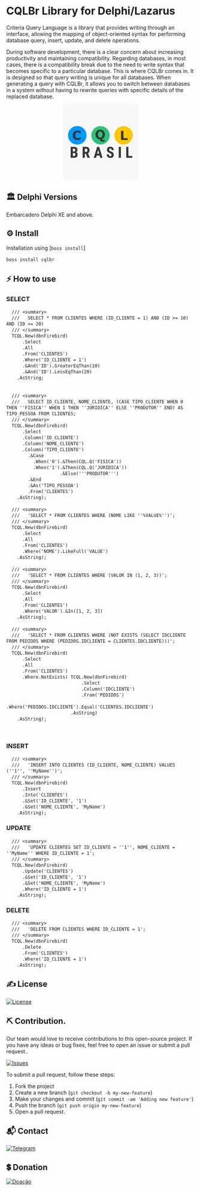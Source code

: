 # CQLBr Library for Delphi/Lazarus

Criteria Query Language is a library that provides writing through an interface, allowing the mapping of object-oriented syntax for performing database query, insert, update, and delete operations.

During software development, there is a clear concern about increasing productivity and maintaining compatibility. Regarding databases, in most cases, there is a compatibility break due to the need to write syntax that becomes specific to a particular database. This is where CQLBr comes in. It is designed so that query writing is unique for all databases. When generating a query with CQLBr, it allows you to switch between databases in a system without having to rewrite queries with specific details of the replaced database.

<p align="center">
  <a href="https://www.isaquepinheiro.com.br">
    <img src="https://github.com/HashLoad/CQLBr/blob/master/Images/cqlbr_framework.png" width="200" height="200">
  </a>
</p>

## 🏛 Delphi Versions
Embarcadero Delphi XE and above.

## ⚙️ Install
Installation using [`boss install`]
```sh
boss install cqlbr
```

## ⚡️ How to use

### SELECT

```Delphi
  /// <summary>
  ///   SELECT * FROM CLIENTES WHERE (ID_CLIENTE = 1) AND (ID >= 10) AND (ID <= 20)
  /// </summary>
  TCQL.New(dbnFirebird)
      .Select
      .All
      .From('CLIENTES')
      .Where('ID_CLIENTE = 1')
      .&And('ID').GreaterEqThan(10)
      .&And('ID').LessEqThan(20)
    .AsString;
	
  
  /// <summary>
  ///   SELECT ID_CLIENTE, NOME_CLIENTE, (CASE TIPO_CLIENTE WHEN 0 THEN ''FISICA'' WHEN 1 THEN ''JURIDICA'' ELSE ''PRODUTOR'' END) AS TIPO_PESSOA FROM CLIENTES;
  /// </summary>
  TCQL.New(dbnFirebird)
      .Select
      .Column('ID_CLIENTE')
      .Column('NOME_CLIENTE')
      .Column('TIPO_CLIENTE')
        .&Case
          .When('0').&Then(CQL.Q('FISICA'))
          .When('1').&Then(CQL.Q('JURIDICA'))
                    .&Else('''PRODUTOR''')
        .&End
        .&As('TIPO_PESSOA')
        .From('CLIENTES')
    .AsString);
	
  /// <summary>
  ///   'SELECT * FROM CLIENTES WHERE (NOME LIKE ''%VALUE%'')';
  /// </summary>
  TCQL.New(dbnFirebird)
      .Select
      .All
      .From('CLIENTES')
      .Where('NOME').LikeFull('VALUE')
    .AsString);
	
  /// <summary>
  ///   'SELECT * FROM CLIENTES WHERE (VALOR IN (1, 2, 3))';
  /// </summary>
  TCQL.New(dbnFirebird)
      .Select
      .All
      .From('CLIENTES')
      .Where('VALOR').&In([1, 2, 3])
    .AsString);

  /// <summary>
  ///   'SELECT * FROM CLIENTES WHERE (NOT EXISTS (SELECT IDCLIENTE FROM PEDIDOS WHERE (PEDIDOS.IDCLIENTE = CLIENTES.IDCLIENTE)))';
  /// </summary>
  TCQL.New(dbnFirebird)
      .Select
      .All
      .From('CLIENTES')
      .Where.NotExists( TCQL.New(dbnFirebird)
                            .Select
                            .Column('IDCLIENTE')
                            .From('PEDIDOS')
                            .Where('PEDIDOS.IDCLIENTE').Equal('CLIENTES.IDCLIENTE')
                        .AsString)
    .AsString);
	
	
```

### INSERT

```Delphi
  /// <summary>
  ///   'INSERT INTO CLIENTES (ID_CLIENTE, NOME_CLIENTE) VALUES (''1'', ''MyName'')';
  /// </summary>
  TCQL.New(dbnFirebird)
      .Insert
      .Into('CLIENTES')
      .&Set('ID_CLIENTE', '1')
      .&Set('NOME_CLIENTE', 'MyName')
    .AsString);
```

### UPDATE

```Delphi
  /// <summary>
  ///   'UPDATE CLIENTES SET ID_CLIENTE = ''1'', NOME_CLIENTE = ''MyName'' WHERE ID_CLIENTE = 1';
  /// </summary>  
  TCQL.New(dbnFirebird)
      .Update('CLIENTES')
      .&Set('ID_CLIENTE', '1')
      .&Set('NOME_CLIENTE', 'MyName')
      .Where('ID_CLIENTE = 1')
    .AsString);
```

### DELETE

```Delphi
  /// <summary>
  ///   'DELETE FROM CLIENTES WHERE ID_CLIENTE = 1';
  /// </summary>  
  TCQL.New(dbnFirebird)
      .Delete
      .From('CLIENTES')
      .Where('ID_CLIENTE = 1')
    .AsString);
```

## ✍️ License
[![License](https://img.shields.io/badge/Licence-LGPL--3.0-blue.svg)](https://opensource.org/licenses/LGPL-3.0)

## ⛏️ Contribution.

Our team would love to receive contributions to this open-source project. If you have any ideas or bug fixes, feel free to open an issue or submit a pull request..

[![Issues](https://img.shields.io/badge/Issues-channel-orange)](https://github.com/HashLoad/ormbr/issues)

To submit a pull request, follow these steps:

1. Fork the project
2. Create a new branch (`git checkout -b my-new-feature`)
3. Make your changes and commit (`git commit -am 'Adding new feature'`)
4. Push the branch (`git push origin my-new-feature`)
5. Open a pull request.

## 📬 Contact
[![Telegram](https://img.shields.io/badge/Telegram-channel-blue)](https://t.me/hashload)

## 💲 Donation
[![Doação](https://img.shields.io/badge/PagSeguro-contribua-green)](https://pag.ae/bglQrWD)
